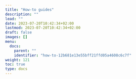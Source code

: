 ```yaml
---
title: "How-to guides"
description: ""
lead: ""
date: 2023-07-20T10:42:34+02:00
lastmod: 2023-07-20T10:42:34+02:00
draft: false
images: []
menu:
  docs:
    parent: ""
    identifier: "how-to-12b681e13e55bff21ffd05a4608c6c7f"
weight: 121
toc: true
type: docs
---
```

